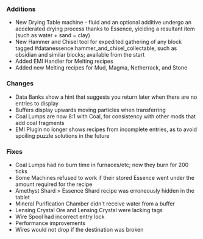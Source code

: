 ### Additions
- New Drying Table machine - fluid and an optional additive undergo an accelerated drying process thanks to Essence, yielding a resultant item (such as water + sand = clay)
- New Hammer and Chisel tool for expedited gathering of any block tagged #datanessence:hammer_and_chisel_collectable, such as obsidian and similar blocks; available from the start
- Added EMI Handler for Melting recipes
- Added new Melting recipes for Mud, Magma, Netherrack, and Stone

### Changes
- Data Banks show a hint that suggests you return later when there are no entries to display
- Buffers display upwards moving particles when transferring
- Coal Lumps are now 8:1 with Coal, for consistency with other mods that add coal fragments
- EMI Plugin no longer shows recipes from incomplete entries, as to avoid spoiling puzzle solutions in the future

### Fixes
- Coal Lumps had no burn time in furnaces/etc; now they burn for 200 ticks
- Some Machines refused to work if their stored Essence went under the amount required for the recipe
- Amethyst Shard > Essence Shard recipe was erroneously hidden in the tablet
- Mineral Purification Chamber didn't receive water from a buffer
- Lensing Crystal Ore and Lensing Crystal were lacking tags
- Wire Spool had incorrect entry lock
- Performance improvements
- Wires would not drop if the destination was broken